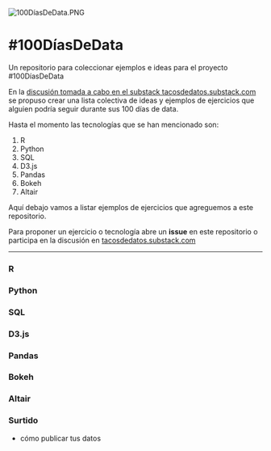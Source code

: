![100DíasDeData.PNG](100DíasDeData.PNG)
# #100DíasDeData
Un repositorio para coleccionar ejemplos e ideas para el proyecto #100DíasDeData

En la [discusión tomada a cabo en el substack tacosdedatos.substack.com](https://tacosdedatos.substack.com/p/100dasdedata/comments?r=3j7c7&utm_campaign=post&utm_medium=web&utm_source=copy) 
se propuso crear una lista colectiva de ideas y ejemplos de ejercicios que alguien podría seguir durante sus 100 días de data. 

Hasta el momento las tecnologías que se han mencionado son: 
1. R
2. Python
3. SQL
4. D3.js
5. Pandas
6. Bokeh
7. Altair

Aquí debajo vamos a listar ejemplos de ejercicios que agreguemos a este repositorio.

Para proponer un ejercicio o tecnología abre un **issue** en este repositorio o participa en la discusión en [tacosdedatos.substack.com](https://tacosdedatos.substack.com/p/100dasdedata/comments?r=3j7c7&utm_campaign=post&utm_medium=web&utm_source=copy)

***
### R

### Python

### SQL

### D3.js

### Pandas

### Bokeh

### Altair

### Surtido
* cómo publicar tus datos 
